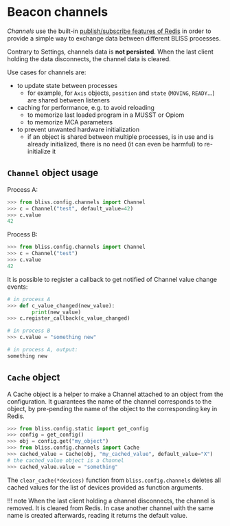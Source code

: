# Beacon channels

*Channels* use the built-in [publish/subscribe features of Redis](https://redis.io/topics/pubsub)
in order to provide a simple way to exchange data between different BLISS processes.

Contrary to Settings, channels data is **not persisted**. When the last
client holding the data disconnects, the channel data is cleared.

Use cases for channels are:

* to update state between processes
    - for example, for `Axis` objects, `position` and `state` (`MOVING`, `READY`...) are shared between listeners
* caching for performance, e.g. to avoid reloading
    - to memorize last loaded program in a MUSST or Opiom
    - to memorize MCA parameters
* to prevent unwanted hardware initialization
    - if an object is shared between multiple processes, is in use and is already initialized, there is no need (it can even be harmful) to re-initialize it

## `Channel` object usage

Process A:

```py
>>> from bliss.config.channels import Channel
>>> c = Channel("test", default_value=42)
>>> c.value
42
```

Process B:

```py
>>> from bliss.config.channels import Channel
>>> c = Channel("test")
>>> c.value
42
```

It is possible to register a callback to get notified of Channel value change events:

```py
# in process A
>>> def c_value_changed(new_value):
        print(new_value)
>>> c.register_callback(c_value_changed)
```

```py
# in process B
>>> c.value = "something new"

# in process A, output:
something new
```

## `Cache` object

A Cache object is a helper to make a Channel attached to an object from the
configuration. It guarantees the name of the channel corresponds to the
object, by pre-pending the name of the object to the corresponding key in Redis.

```py
>>> from bliss.config.static import get_config
>>> config = get_config()
>>> obj = config.get("my_object")
>>> from bliss.config.channels import Cache
>>> cached_value = Cache(obj, "my_cached_value", default_value="X")
# the cached_value object is a Channel
>>> cached_value.value = "something"
```

The `clear_cache(*devices)` function from `bliss.config.channels` deletes all
cached values for the list of devices provided as function arguments.

!!! note
    When the last client holding a channel disconnects, the channel is
    removed. It is cleared from Redis. In case another channel with the same
    name is created afterwards, reading it returns the default value.
